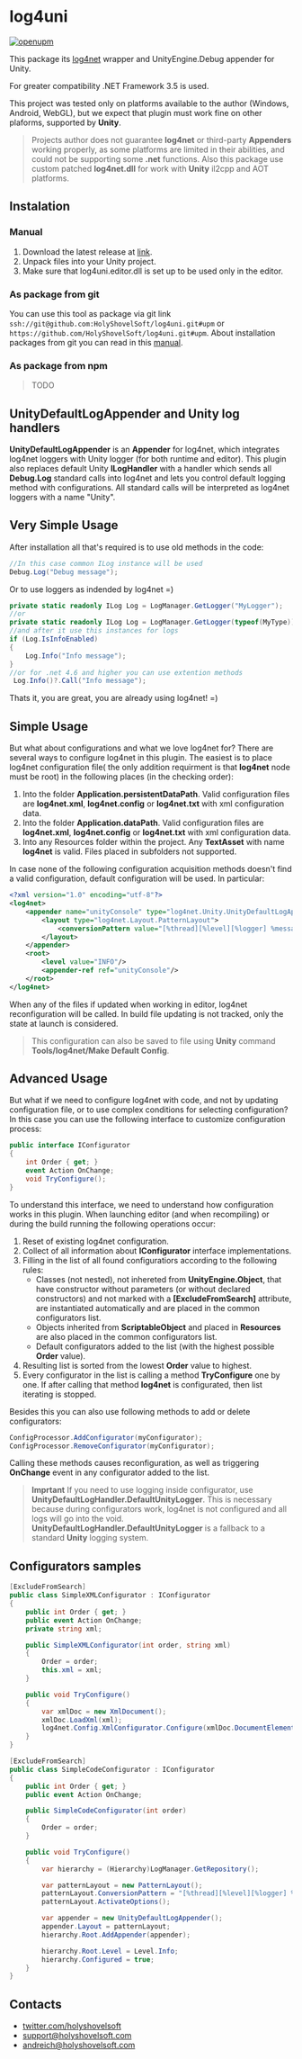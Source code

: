 # log4uni
[![openupm](https://img.shields.io/npm/v/com.holyshovelsoft.opensource.log4uni?label=openupm&registry_uri=https://package.openupm.com)](https://openupm.com/packages/com.holyshovelsoft.opensource.log4uni/)

This package its [log4net](https://logging.apache.org/log4net/) wrapper and UnityEngine.Debug appender for Unity.

For greater compatibility .NET Framework 3.5 is used.

This project was tested only on platforms available to the author (Windows, Android, WebGL), but we expect that plugin must work fine on other plaforms, supported by **Unity**.

> Projects author does not guarantee **log4net** or third-party **Appenders** working properly, as some platforms are limited in their abilities, and could not be supporting some **.net** functions.
> Also this package use custom patched **log4net.dll** for work with **Unity** il2cpp and AOT platforms.

## Instalation

### Manual

1. Download the latest release at [link](https://github.com/HolyShovelSoft/log4net.unity/releases).
2. Unpack files into your Unity project.
3. Make sure that log4uni.editor.dll is set up to be used only in the editor.

### As package from git

You can use this tool as package via git link `ssh://git@github.com:HolyShovelSoft/log4uni.git#upm` or `https://github.com/HolyShovelSoft/log4uni.git#upm`. About installation packages from git you can read in this [manual](https://docs.unity3d.com/Manual/upm-ui-giturl.html).

### As package from npm

> TODO

## UnityDefaultLogAppender and Unity log handlers

**UnityDefaultLogAppender** is an **Appender** for log4net, which integrates log4net loggers with Unity logger (for both runtime and editor). This plugin also replaces default Unity **ILogHandler** with a handler which sends all **Debug.Log** standard calls into log4net and lets you control default logging method with configurations.
All standard calls will be interpreted as log4net loggers with a name "Unity".

## Very Simple Usage

After installation all that's required is to use old methods in the code:

``` csharp
//In this case common ILog instance will be used
Debug.Log("Debug message");
```

Or to use loggers as indended by log4net =)

``` csharp
private static readonly ILog Log = LogManager.GetLogger("MyLogger");
//or
private static readonly ILog Log = LogManager.GetLogger(typeof(MyType));
//and after it use this instances for logs
if (Log.IsInfoEnabled)
{
    Log.Info("Info message");
}
//or for .net 4.6 and higher you can use extention methods
 Log.Info()?.Call("Info message");
```

Thats it, you are great, you are already using log4net! =)

## Simple Usage

But what about configurations and what we love log4net for? There are several ways to configure log4net in this plugin. The easiest is to place log4net configuration file( the only addition requirment is that **log4net** node must be root) in the following places (in the checking order):

1. Into the folder **Application.persistentDataPath**. Valid configuration files are **log4net.xml**, **log4net.config** or **log4net.txt** with xml configuration data.
2. Into the folder **Application.dataPath**. Valid configuration files are **log4net.xml**, **log4net.config** or **log4net.txt** with xml configuration data.
3. Into any Resources folder within the project. Any **TextAsset** with name **log4net** is valid. Files placed in subfolders not supported.

In case none of the following configuration acquisition methods doesn't find a valid configuration, default configuration will be used. In particular:

``` xml
<?xml version="1.0" encoding="utf-8"?>
<log4net>
    <appender name="unityConsole" type="log4net.Unity.UnityDefaultLogAppender">
        <layout type="log4net.Layout.PatternLayout">
            <conversionPattern value="[%thread][%level][%logger] %message"/>
        </layout>
    </appender>
    <root>
        <level value="INFO"/>
        <appender-ref ref="unityConsole"/>
    </root>
</log4net>
```

When any of the files if updated when working in editor, log4net reconfiguration will be called. In build file updating is not tracked, only the state at launch is considered.

> This configuration can also be saved to file using **Unity** command **Tools/log4net/Make Default Config**.

## Advanced Usage

But what if we need to configure log4net with code, and not by updating configuration file, or to use complex conditions for selecting configuration? In this case you can use the following interface to customize configuration process:

``` csharp
public interface IConfigurator
{
    int Order { get; }
    event Action OnChange;
    void TryConfigure();
}
```

To understand this interface, we need to understand how configuration works in this plugin. When launching editor (and when recompiling) or during the build running the following operations occur:

1. Reset of existing log4net configuration.
2. Collect of all information about **IConfigurator** interface implementations.
3. Filling in the list of all found configuratiors according to the following rules:
    - Classes (not nested), not inhereted from **UnityEngine.Object**, that have constructor without parameters (or without declared constructors) and not marked with a **[ExcludeFromSearch]** attribute, are instantiated automatically and are placed in the common configurators list.
    - Objects inherited from **ScriptableObject** and placed in **Resources** are also placed in the common configurators list.
    - Default configurators added to the list (with the highest possible **Order** value).
4. Resulting list is sorted from the lowest **Order** value to highest.
5. Every configurator in the list is calling a method **TryConfigure** one by one. If after calling that method **log4net** is configurated, then list iterating is stopped.

Besides this you can also use following methods to add or delete configurators:

``` csharp
ConfigProcessor.AddConfigurator(myConfigurator);
ConfigProcessor.RemoveConfigurator(myConfigurator);
```

Calling these methods causes reconfiguration, as well as triggering **OnChange** event in any configurator added to the list.

> **Imprtant**
> If you need to use logging inside configurator, use **UnityDefaultLogHandler.DefaultUnityLogger**. This is necessary because during configurators work, log4net is not configured and all logs will go into the void. **UnityDefaultLogHandler.DefaultUnityLogger** is a fallback to a standard **Unity** logging system.

## Configurators samples

``` csharp
[ExcludeFromSearch]
public class SimpleXMLConfigurator : IConfigurator
{
    public int Order { get; }
    public event Action OnChange;
    private string xml;

    public SimpleXMLConfigurator(int order, string xml)
    {
        Order = order;
        this.xml = xml;
    }

    public void TryConfigure()
    {
        var xmlDoc = new XmlDocument();
        xmlDoc.LoadXml(xml);
        log4net.Config.XmlConfigurator.Configure(xmlDoc.DocumentElement);
    }
}
```

``` csharp
[ExcludeFromSearch]
public class SimpleCodeConfigurator : IConfigurator
{
    public int Order { get; }
    public event Action OnChange;

    public SimpleCodeConfigurator(int order)
    {
        Order = order;
    }

    public void TryConfigure()
    {
        var hierarchy = (Hierarchy)LogManager.GetRepository();

        var patternLayout = new PatternLayout();
        patternLayout.ConversionPattern = "[%thread][%level][%logger] %message";
        patternLayout.ActivateOptions();

        var appender = new UnityDefaultLogAppender();
        appender.Layout = patternLayout;
        hierarchy.Root.AddAppender(appender);

        hierarchy.Root.Level = Level.Info;
        hierarchy.Configured = true;
    }
}
```

## Contacts

- [twitter.com/holyshovelsoft](https://twitter.com/holyshovelsoft)
- [support@holyshovelsoft.com](mailto:support@holyshovelsoft.com)
- [andreich@holyshovelsoft.com](mailto:andreich@holyshovelsoft.com)

